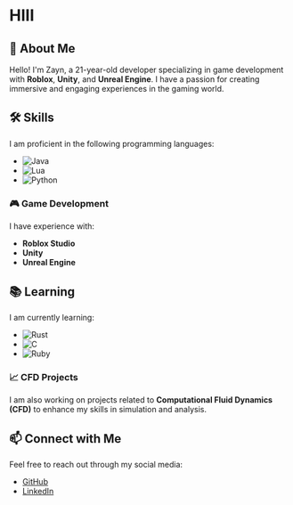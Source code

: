 # HIII

## 👋 About Me
Hello! I'm Zayn, a 21-year-old developer specializing in game development with **Roblox**, **Unity**, and **Unreal Engine**. I have a passion for creating immersive and engaging experiences in the gaming world.

## 🛠 Skills
I am proficient in the following programming languages:
- ![Java](https://skillicons.dev/icons?i=java)
- ![Lua](https://skillicons.dev/icons?i=lua)
- ![Python](https://skillicons.dev/icons?i=python)

### 🎮 Game Development
I have experience with:
- **Roblox Studio**
- **Unity**
- **Unreal Engine**

## 📚 Learning
I am currently learning:
- ![Rust](https://skillicons.dev/icons?i=rust)
- ![C](https://skillicons.dev/icons?i=c)
- ![Ruby](https://skillicons.dev/icons?i=ruby)

### 📈 CFD Projects
I am also working on projects related to **Computational Fluid Dynamics (CFD)** to enhance my skills in simulation and analysis.

## 📫 Connect with Me
Feel free to reach out through my social media:
- [GitHub](https://github.com/your-username)
- [LinkedIn](https://www.linkedin.com/in/your-profile)
